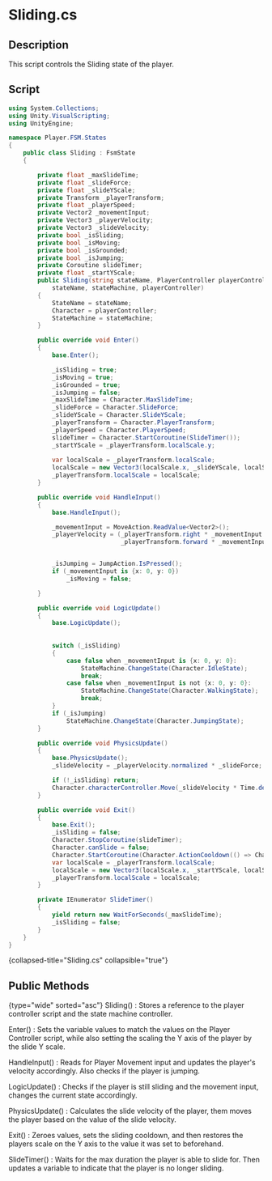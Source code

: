 # Sliding.cs

## Description

This script controls the Sliding state of the player.

## Script
```C#
using System.Collections;
using Unity.VisualScripting;
using UnityEngine;

namespace Player.FSM.States
{
    public class Sliding : FsmState
    {

        private float _maxSlideTime;
        private float _slideForce;
        private float _slideYScale;
        private Transform _playerTransform;
        private float _playerSpeed;
        private Vector2 _movementInput;
        private Vector3 _playerVelocity;
        private Vector3 _slideVelocity;
        private bool _isSliding;
        private bool _isMoving;
        private bool _isGrounded;
        private bool _isJumping;
        private Coroutine slideTimer;
        private float _startYScale;
        public Sliding(string stateName, PlayerController playerController, FiniteStateMachine stateMachine) : base(
            stateName, stateMachine, playerController)
        {
            StateName = stateName;
            Character = playerController;
            StateMachine = stateMachine;
        }

        public override void Enter()
        {
            base.Enter();

            _isSliding = true;
            _isMoving = true;
            _isGrounded = true;
            _isJumping = false;
            _maxSlideTime = Character.MaxSlideTime;
            _slideForce = Character.SlideForce;
            _slideYScale = Character.SlideYScale;
            _playerTransform = Character.PlayerTransform;
            _playerSpeed = Character.PlayerSpeed;
            slideTimer = Character.StartCoroutine(SlideTimer());
            _startYScale = _playerTransform.localScale.y;
            
            var localScale = _playerTransform.localScale;
            localScale = new Vector3(localScale.x, _slideYScale, localScale.y);
            _playerTransform.localScale = localScale;
        }

        public override void HandleInput()
        {
            base.HandleInput();

            _movementInput = MoveAction.ReadValue<Vector2>();
            _playerVelocity = (_playerTransform.right * _movementInput.x +
                               _playerTransform.forward * _movementInput.y) * _playerSpeed;


            _isJumping = JumpAction.IsPressed();
            if (_movementInput is {x: 0, y: 0})
                _isMoving = false;

        }

        public override void LogicUpdate()
        {
            base.LogicUpdate();
            
            
            switch (_isSliding)
            {
                case false when _movementInput is {x: 0, y: 0}:
                    StateMachine.ChangeState(Character.IdleState);
                    break;
                case false when _movementInput is not {x: 0, y: 0}:
                    StateMachine.ChangeState(Character.WalkingState);
                    break;
            }
            if (_isJumping)
                StateMachine.ChangeState(Character.JumpingState);
        }

        public override void PhysicsUpdate()
        {
            base.PhysicsUpdate();
            _slideVelocity = _playerVelocity.normalized * _slideForce;

            if (!_isSliding) return;
            Character.characterController.Move(_slideVelocity * Time.deltaTime);
        }

        public override void Exit()
        {
            base.Exit();
            _isSliding = false;
            Character.StopCoroutine(slideTimer);
            Character.canSlide = false;
            Character.StartCoroutine(Character.ActionCooldown(() => Character.canSlide = true, Character.SlideCooldown));
            var localScale = _playerTransform.localScale;
            localScale = new Vector3(localScale.x, _startYScale, localScale.z);
            _playerTransform.localScale = localScale;
        }

        private IEnumerator SlideTimer()
        {
            yield return new WaitForSeconds(_maxSlideTime);
            _isSliding = false;
        }
    }
}
```
{collapsed-title="Sliding.cs" collapsible="true"}

## Public Methods
{type="wide" sorted="asc"}
Sliding()
: Stores a reference to the player controller script and the state machine controller.

Enter()
: Sets the variable values to match the values on the Player Controller script, while also setting the scaling the Y axis of the player by the slide Y scale.

HandleInput()
: Reads for Player Movement input and updates the player's velocity accordingly. Also checks if the player is jumping.

LogicUpdate()
: Checks if the player is still sliding and the movement input, changes the current state accordingly.

PhysicsUpdate()
: Calculates the slide velocity of the player, them moves the player based on the value of the slide velocity.

Exit()
: Zeroes values, sets the sliding cooldown, and then restores the players scale on the Y axis to the value it was set to beforehand.

SlideTimer()
: Waits for the max duration the player is able to slide for. Then updates a variable to indicate that the player is no longer sliding.